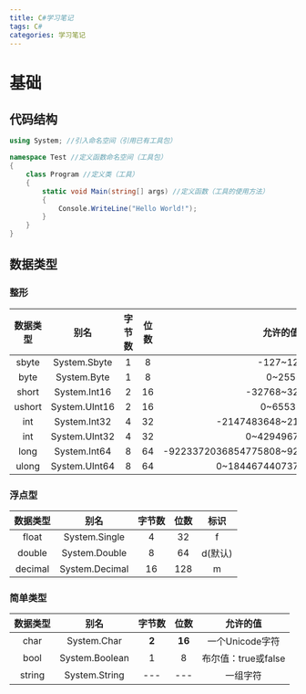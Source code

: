 ```yaml
---
title: C#学习笔记
tags: C#
categories: 学习笔记
---
```


# 基础

## 代码结构

```c#
using System; //引入命名空间（引用已有工具包）

namespace Test //定义函数命名空间（工具包）
{
	class Program //定义类（工具）
    {
        static void Main(string[] args) //定义函数（工具的使用方法）
        {
            Console.WriteLine("Hello World!");
        }
    }
}
```

## 数据类型

### 整形

| 数据类型 | 别名 | 字节数 | 位数 | 允许的值 |
| :------: | :------: |:------: |:------: | :------: |
| sbyte    | System.Sbyte | 1      | 8    | -127~128 |
| byte | System.Byte | 1 | 8 | 0~255 |
| short | System.Int16 | 2 | 16 | -32768~32767 |
| ushort | System.UInt16 | 2 | 16 | 0~65535 |
| int | System.Int32 | 4 | 32 | -2147483648~2147483647 |
| int | System.UInt32 | 4 | 32 | 0~4294967295 |
| long | System.Int64 | 8 | 64 | -9223372036854775808~9223372036854775807 |
| ulong | System.UInt64 | 8 | 64 | 0~18446744073709551615 |

### 浮点型

| 数据类型 |      别名      | 字节数 | 位数 |  标识   |
| :------: | :------------: | :----: | :--: | :-----: |
|  float   | System.Single  |   4    |  32  |    f    |
|  double  | System.Double  |   8    |  64  | d(默认) |
| decimal  | System.Decimal |   16   | 128  |    m    |

### 简单类型

| 数据类型 | 别名           | 字节数 | 位数 | 允许的值            |
| :------: | :------: | :------: |:------: | :------:|
| char     | System.Char    | **2**  | **16** | 一个Unicode字符     |
| bool     | System.Boolean | 1      | 8    | 布尔值：true或false |
| string   | System.String  | ---    | ---  | 一组字符            |

